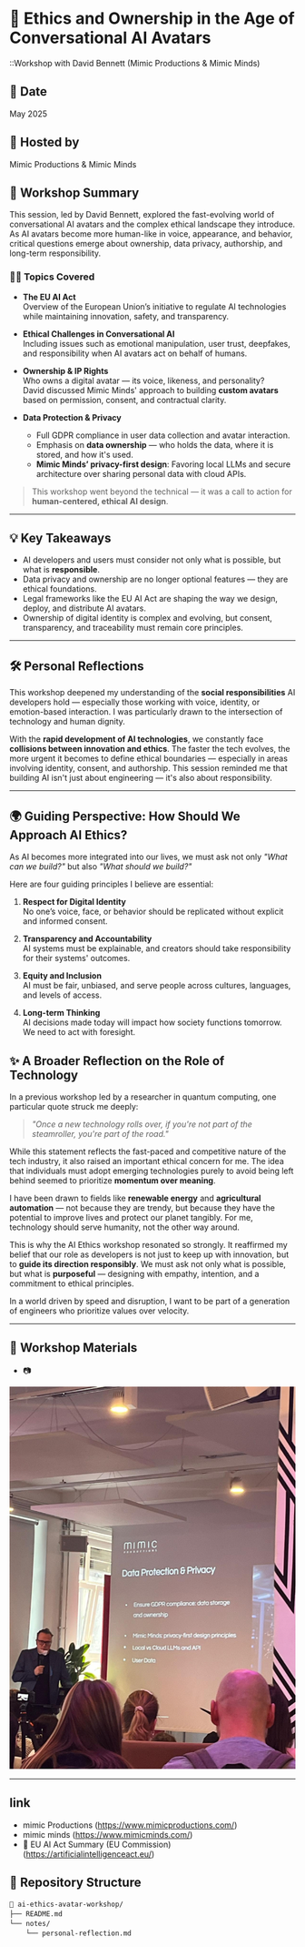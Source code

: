 
# 🧠 Ethics and Ownership in the Age of Conversational AI Avatars  
 ::Workshop with David Bennett (Mimic Productions & Mimic Minds)

## 📅 Date  
May 2025

## 🏫 Hosted by  
Mimic Productions & Mimic Minds

## 📍 Workshop Summary

This session, led by David Bennett, explored the fast-evolving world of conversational AI avatars and the complex ethical landscape they introduce. As AI avatars become more human-like in voice, appearance, and behavior, critical questions emerge about ownership, data privacy, authorship, and long-term responsibility.

### 🧑‍⚖️ Topics Covered

- **The EU AI Act**  
  Overview of the European Union’s initiative to regulate AI technologies while maintaining innovation, safety, and transparency.

- **Ethical Challenges in Conversational AI**  
  Including issues such as emotional manipulation, user trust, deepfakes, and responsibility when AI avatars act on behalf of humans.

- **Ownership & IP Rights**  
  Who owns a digital avatar — its voice, likeness, and personality?  
  David discussed Mimic Minds' approach to building **custom avatars** based on permission, consent, and contractual clarity.

- **Data Protection & Privacy**  
  - Full GDPR compliance in user data collection and avatar interaction.
  - Emphasis on **data ownership** — who holds the data, where it is stored, and how it's used.
  - **Mimic Minds’ privacy-first design**: Favoring local LLMs and secure architecture over sharing personal data with cloud APIs.

> This workshop went beyond the technical — it was a call to action for **human-centered, ethical AI design**.

---

## 💡 Key Takeaways

- AI developers and users must consider not only what is possible, but what is **responsible**.
- Data privacy and ownership are no longer optional features — they are ethical foundations.
- Legal frameworks like the EU AI Act are shaping the way we design, deploy, and distribute AI avatars.
- Ownership of digital identity is complex and evolving, but consent, transparency, and traceability must remain core principles.

---

## 🛠 Personal Reflections

This workshop deepened my understanding of the **social responsibilities** AI developers hold — especially those working with voice, identity, or emotion-based interaction. I was particularly drawn to the intersection of technology and human dignity.

With the **rapid development of AI technologies**, we constantly face **collisions between innovation and ethics**. The faster the tech evolves, the more urgent it becomes to define ethical boundaries — especially in areas involving identity, consent, and authorship. This session reminded me that building AI isn't just about engineering — it's also about responsibility.

---

## 🌍 Guiding Perspective: How Should We Approach AI Ethics?

As AI becomes more integrated into our lives, we must ask not only *"What can we build?"* but also *"What should we build?"*

Here are four guiding principles I believe are essential:

1. **Respect for Digital Identity**  
   No one’s voice, face, or behavior should be replicated without explicit and informed consent.

2. **Transparency and Accountability**  
   AI systems must be explainable, and creators should take responsibility for their systems' outcomes.

3. **Equity and Inclusion**  
   AI must be fair, unbiased, and serve people across cultures, languages, and levels of access.

4. **Long-term Thinking**  
   AI decisions made today will impact how society functions tomorrow. We need to act with foresight.

## ✨ A Broader Reflection on the Role of Technology

In a previous workshop led by a researcher in quantum computing, one particular quote struck me deeply:  
> *"Once a new technology rolls over, if you're not part of the steamroller, you're part of the road."*

While this statement reflects the fast-paced and competitive nature of the tech industry, it also raised an important ethical concern for me. The idea that individuals must adopt emerging technologies purely to avoid being left behind seemed to prioritize **momentum over meaning**.

I have been drawn to fields like **renewable energy** and **agricultural automation** — not because they are trendy, but because they have the potential to improve lives and protect our planet tangibly. For me, technology should serve humanity, not the other way around.

This is why the AI Ethics workshop resonated so strongly. It reaffirmed my belief that our role as developers is not just to keep up with innovation, but to **guide its direction responsibly**. We must ask not only what is possible, but what is **purposeful** — designing with empathy, intention, and a commitment to ethical principles.

In a world driven by speed and disruption, I want to be part of a generation of engineers who prioritize values over velocity.


---

## 📸 Workshop Materials 

- 📷

<img src="workshop-aiandethics.jpg" alt="Workshop photo" width="600"/>

 

---

## link
- mimic Productions (https://www.mimicproductions.com/)
- mimic minds (https://www.mimicminds.com/)
- 📘 EU AI Act Summary (EU Commission) (https://artificialintelligenceact.eu/)

## 📁 Repository Structure

```bash
📁 ai-ethics-avatar-workshop/
├── README.md
└── notes/
    └── personal-reflection.md

